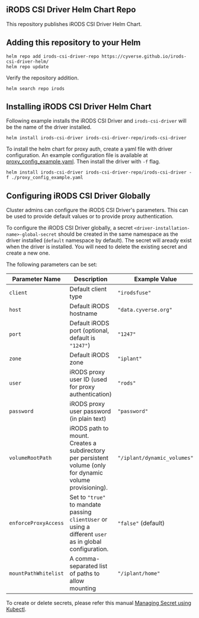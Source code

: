 ## iRODS CSI Driver Helm Chart Repo
This repository publishes iRODS CSI Driver Helm Chart.

## Adding this repository to your Helm
```
helm repo add irods-csi-driver-repo https://cyverse.github.io/irods-csi-driver-helm/
helm repo update
```

Verify the repository addition.
```
helm search repo irods
```

## Installing iRODS CSI Driver Helm Chart
Following example installs the iRODS CSI Driver and `irods-csi-driver` will be the name of the driver installed.
```
helm install irods-csi-driver irods-csi-driver-repo/irods-csi-driver
```

To install the helm chart for proxy auth, create a yaml file with driver configuration.
An example configuration file is available at [proxy_config_example.yaml](https://cyverse.github.io/irods-csi-driver-helm/examples/proxy_config_example.yaml).
Then install the driver with `-f` flag.
```
helm install irods-csi-driver irods-csi-driver-repo/irods-csi-driver -f ./proxy_config_example.yaml
```

## Configuring iRODS CSI Driver Globally
Cluster admins can configure the iRODS CSI Driver's parameters. This can be used to provide default values or to provide proxy authentication. 

To configure the iRODS CSI Driver globally, a secret `<driver-installation-name>-global-secret` should be created in the same namespace as the driver installed (`default` namespace by default). The secret will aready exist when the driver is installed. You will need to delete the existing secret and create a new one.

The following parameters can be set:

| Parameter Name       | Description                                                                                               | Example Value              |
|----------------------|-----------------------------------------------------------------------------------------------------------|----------------------------|
| `client`            | Default client type                                                                                       | `"irodsfuse"`              |
| `host`              | Default iRODS hostname                                                                                    | `"data.cyverse.org"`       |
| `port`              | Default iRODS port (optional, default is `"1247"`)                                                        | `"1247"`                   |
| `zone`              | Default iRODS zone                                                                                        | `"iplant"`                 |
| `user`              | iRODS proxy user ID (used for proxy authentication)                                                       | `"rods"`                   |
| `password`          | iRODS proxy user password (in plain text)                                                                 | `"password"`               |
| `volumeRootPath`    | iRODS path to mount. Creates a subdirectory per persistent volume (only for dynamic volume provisioning). | `"/iplant/dynamic_volumes"`|
| `enforceProxyAccess`| Set to `"true"` to mandate passing `clientUser` or using a different `user` as in global configuration.   | `"false"` (default)        |
| `mountPathWhitelist`| A comma-separated list of paths to allow mounting                                                         | `"/iplant/home"`           |


To create or delete secrets, please refer this manual 
[Managing Secret using Kubectl](https://kubernetes.io/docs/tasks/configmap-secret/managing-secret-using-kubectl/).